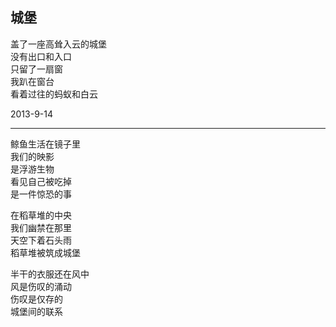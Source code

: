 ## 城堡
盖了一座高耸入云的城堡<br>
没有出口和入口<br>
只留了一扇窗<br>
我趴在窗台<br>
看着过往的蚂蚁和白云<br>

2013-9-14<br>

---
鲸鱼生活在镜子里<br>
我们的映影<br>
是浮游生物<br>
看见自己被吃掉<br>
是一件惊恐的事<br>

在稻草堆的中央<br>
我们幽禁在那里<br>
天空下着石头雨<br>
稻草堆被筑成城堡<br>

半干的衣服还在风中<br>
风是伤叹的涌动<br>
伤叹是仅存的<br>
城堡间的联系<br>
